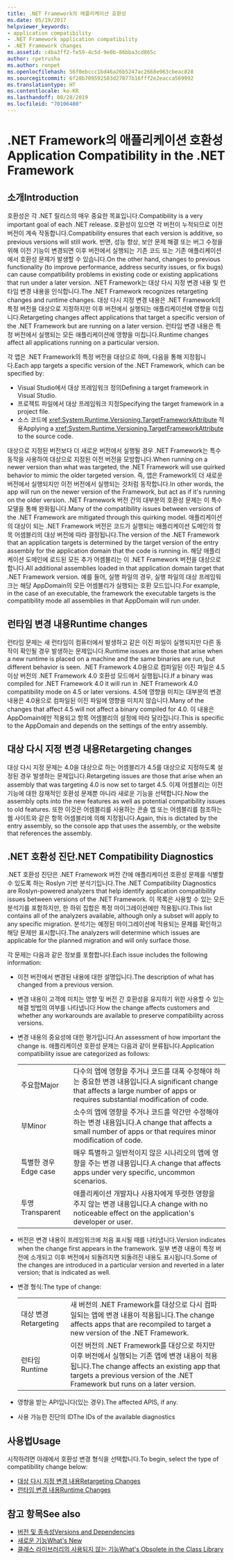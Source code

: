 ```yaml
---
title: .NET Framework의 애플리케이션 호환성
ms.date: 05/19/2017
helpviewer_keywords:
- application compatibility
- .NET Framework application compatibility
- .NET Framework changes
ms.assetid: c4ba3ff2-fe59-4c5d-9e0b-86bba3cd865c
author: rpetrusha
ms.author: ronpet
ms.openlocfilehash: 56f0ebccc1bd46a26b5247ac2668e963cbeac828
ms.sourcegitcommit: 6f28b709592503d27077b16fff2e2eacca569992
ms.translationtype: HT
ms.contentlocale: ko-KR
ms.lasthandoff: 08/28/2019
ms.locfileid: "70106480"
---
```

# <a name="application-compatibility-in-the-net-framework"></a><span data-ttu-id="a018f-102">.NET Framework의 애플리케이션 호환성</span><span class="sxs-lookup"><span data-stu-id="a018f-102">Application Compatibility in the .NET Framework</span></span>

## <a name="introduction"></a><span data-ttu-id="a018f-103">소개</span><span class="sxs-lookup"><span data-stu-id="a018f-103">Introduction</span></span>
<span data-ttu-id="a018f-104">호환성은 각 .NET 릴리스의 매우 중요한 목표입니다.</span><span class="sxs-lookup"><span data-stu-id="a018f-104">Compatibility is a very important goal of each .NET release.</span></span> <span data-ttu-id="a018f-105">호환성이 있으면 각 버전이 누적되므로 이전 버전이 계속 작동합니다.</span><span class="sxs-lookup"><span data-stu-id="a018f-105">Compatibility ensures that each version is additive, so previous versions will still work.</span></span> <span data-ttu-id="a018f-106">반면, 성능 향상, 보안 문제 해결 또는 버그 수정을 위해 이전 기능이 변경되면 이후 버전에서 실행되는 기존 코드 또는 기존 애플리케이션에서 호환성 문제가 발생할 수 있습니다.</span><span class="sxs-lookup"><span data-stu-id="a018f-106">On the other hand, changes to previous functionality (to improve performance, address security issues, or fix bugs) can cause compatibility problems in existing code or existing applications that run under a later version.</span></span> <span data-ttu-id="a018f-107">.NET Framework는 대상 다시 지정 변경 내용 및 런타임 변경 내용을 인식합니다.</span><span class="sxs-lookup"><span data-stu-id="a018f-107">The .NET Framework recognizes retargeting changes and runtime changes.</span></span> <span data-ttu-id="a018f-108">대상 다시 지정 변경 내용은 .NET Framework의 특정 버전을 대상으로 지정하지만 이후 버전에서 실행되는 애플리케이션에 영향을 미칩니다.</span><span class="sxs-lookup"><span data-stu-id="a018f-108">Retargeting changes affect applications that target a specific version of the .NET Framework but are running on a later version.</span></span> <span data-ttu-id="a018f-109">런타임 변경 내용은 특정 버전에서 실행되는 모든 애플리케이션에 영향을 미칩니다.</span><span class="sxs-lookup"><span data-stu-id="a018f-109">Runtime changes affect all applications running on a particular version.</span></span>

<span data-ttu-id="a018f-110">각 앱은 .NET Framework의 특정 버전을 대상으로 하며, 다음을 통해 지정됩니다.</span><span class="sxs-lookup"><span data-stu-id="a018f-110">Each app targets a specific version of the .NET Framework, which can be specified by:</span></span>

- <span data-ttu-id="a018f-111">Visual Studio에서 대상 프레임워크 정의</span><span class="sxs-lookup"><span data-stu-id="a018f-111">Defining a target framework in Visual Studio.</span></span>
- <span data-ttu-id="a018f-112">프로젝트 파일에서 대상 프레임워크 지정</span><span class="sxs-lookup"><span data-stu-id="a018f-112">Specifying the target framework in a project file.</span></span>
- <span data-ttu-id="a018f-113">소스 코드에 <xref:System.Runtime.Versioning.TargetFrameworkAttribute> 적용</span><span class="sxs-lookup"><span data-stu-id="a018f-113">Applying a <xref:System.Runtime.Versioning.TargetFrameworkAttribute> to the source code.</span></span>

<span data-ttu-id="a018f-114">대상으로 지정된 버전보다 더 새로운 버전에서 실행될 경우 .NET Framework는 특수 동작을 사용하여 대상으로 지정된 이전 버전을 모방합니다.</span><span class="sxs-lookup"><span data-stu-id="a018f-114">When running on a newer version than what was targeted, the .NET Framework will use quirked behavior to mimic the older targeted version.</span></span> <span data-ttu-id="a018f-115">즉, 앱은 Framework의 더 새로운 버전에서 실행되지만 이전 버전에서 실행되는 것처럼 동작합니다.</span><span class="sxs-lookup"><span data-stu-id="a018f-115">In other words, the app will run on the newer version of the Framework, but act as if it's running on the older version.</span></span> <span data-ttu-id="a018f-116">.NET Framework 버전 간의 대부분의 호환성 문제는 이 특수 모델을 통해 완화됩니다.</span><span class="sxs-lookup"><span data-stu-id="a018f-116">Many of the compatibility issues between versions of the .NET Framework are mitigated through this quirking model.</span></span> <span data-ttu-id="a018f-117">애플리케이션의 대상이 되는 .NET Framework 버전은 코드가 실행되는 애플리케이션 도메인의 항목 어셈블리의 대상 버전에 따라 결정됩니다.</span><span class="sxs-lookup"><span data-stu-id="a018f-117">The version of the .NET Framework that an application targets is determined by the target version of the entry assembly for the application domain that the code is running in.</span></span> <span data-ttu-id="a018f-118">해당 애플리케이션 도메인에 로드된 모든 추가 어셈블리는 이 .NET Framework 버전을 대상으로 합니다.</span><span class="sxs-lookup"><span data-stu-id="a018f-118">All additional assemblies loaded in that application domain target that .NET Framework version.</span></span> <span data-ttu-id="a018f-119">예를 들어, 실행 파일의 경우, 실행 파일의 대상 프레임워크는 해당 AppDomain의 모든 어셈블리가 실행되는 호환 모드입니다.</span><span class="sxs-lookup"><span data-stu-id="a018f-119">For example, in the case of an executable, the framework the executable targets is the compatibility mode all assemblies in that AppDomain will run under.</span></span>

## <a name="runtime-changes"></a><span data-ttu-id="a018f-120">런타임 변경 내용</span><span class="sxs-lookup"><span data-stu-id="a018f-120">Runtime changes</span></span>

<span data-ttu-id="a018f-121">런타임 문제는 새 런타임이 컴퓨터에서 발생하고 같은 이진 파일이 실행되지만 다른 동작이 확인될 경우 발생하는 문제입니다.</span><span class="sxs-lookup"><span data-stu-id="a018f-121">Runtime issues are those that arise when a new runtime is placed on a machine and the same binaries are run, but different behavior is seen.</span></span> <span data-ttu-id="a018f-122">.NET Framework 4.0용으로 컴파일된 이진 파일은 4.5 이상 버전의 .NET Framework 4.0 호환성 모드에서 실행됩니다.</span><span class="sxs-lookup"><span data-stu-id="a018f-122">If a binary was compiled for .NET Framework 4.0 it will run in .NET Framework 4.0 compatibility mode on 4.5 or later versions.</span></span> <span data-ttu-id="a018f-123">4\.5에 영향을 미치는 대부분의 변경 내용은 4.0용으로 컴파일된 이진 파일에 영향을 미치지 않습니다.</span><span class="sxs-lookup"><span data-stu-id="a018f-123">Many of the changes that affect 4.5 will not affect a binary compiled for 4.0.</span></span> <span data-ttu-id="a018f-124">이 내용은 AppDomain에만 적용되고 항목 어셈블리의 설정에 따라 달라집니다.</span><span class="sxs-lookup"><span data-stu-id="a018f-124">This is specific to the AppDomain and depends on the settings of the entry assembly.</span></span>

## <a name="retargeting-changes"></a><span data-ttu-id="a018f-125">대상 다시 지정 변경 내용</span><span class="sxs-lookup"><span data-stu-id="a018f-125">Retargeting changes</span></span>

<span data-ttu-id="a018f-126">대상 다시 지정 문제는 4.0을 대상으로 하는 어셈블리가 4.5를 대상으로 지정하도록 설정된 경우 발생하는 문제입니다.</span><span class="sxs-lookup"><span data-stu-id="a018f-126">Retargeting issues are those that arise when an assembly that was targeting 4.0 is now set to target 4.5.</span></span> <span data-ttu-id="a018f-127">이제 어셈블리는 이전 기능에 대한 잠재적인 호환성 문제뿐 아니라 새로운 기능을 선택합니다.</span><span class="sxs-lookup"><span data-stu-id="a018f-127">Now the assembly opts into the new features as well as potential compatibility issues to old features.</span></span> <span data-ttu-id="a018f-128">또한 이것은 어셈블리를 사용하는 콘솔 앱 또는 어셈블리를 참조하는 웹 사이트와 같은 항목 어셈블리에 의해 지정됩니다.</span><span class="sxs-lookup"><span data-stu-id="a018f-128">Again, this is dictated by the entry assembly, so the console app that uses the assembly, or the website that references the assembly.</span></span>

## <a name="net-compatibility-diagnostics"></a><span data-ttu-id="a018f-129">.NET 호환성 진단</span><span class="sxs-lookup"><span data-stu-id="a018f-129">.NET Compatibility Diagnostics</span></span>

<span data-ttu-id="a018f-130">.NET 호환성 진단은 .NET Framework 버전 간에 애플리케이션 호환성 문제를 식별할 수 있도록 하는 Roslyn 기반 분석기입니다.</span><span class="sxs-lookup"><span data-stu-id="a018f-130">The .NET Compatibility Diagnostics are Roslyn-powered analyzers that help identify application compatibility issues between versions of the .NET Framework.</span></span> <span data-ttu-id="a018f-131">이 목록은 사용할 수 있는 모든 분석기를 포함하지만, 한 하위 집합은 특정 마이그레이션에만 적용됩니다.</span><span class="sxs-lookup"><span data-stu-id="a018f-131">This list contains all of the analyzers available, although only a subset will apply to any specific migration.</span></span> <span data-ttu-id="a018f-132">분석기는 예정된 마이그레이션에 적용되는 문제를 확인하고 해당 문제만 표시합니다.</span><span class="sxs-lookup"><span data-stu-id="a018f-132">The analyzers will determine which issues are applicable for the planned migration and will only surface those.</span></span>

<span data-ttu-id="a018f-133">각 문제는 다음과 같은 정보를 포함합니다.</span><span class="sxs-lookup"><span data-stu-id="a018f-133">Each issue includes the following information:</span></span>

- <span data-ttu-id="a018f-134">이전 버전에서 변경된 내용에 대한 설명입니다.</span><span class="sxs-lookup"><span data-stu-id="a018f-134">The description of what has changed from a previous version.</span></span>

- <span data-ttu-id="a018f-135">변경 내용이 고객에 미치는 영향 및 버전 간 호환성을 유지하기 위한 사용할 수 있는 해결 방법의 여부를 나타냅니다.</span><span class="sxs-lookup"><span data-stu-id="a018f-135">How the change affects customers and whether any workarounds are available to preserve compatibility across versions.</span></span>

- <span data-ttu-id="a018f-136">변경 내용의 중요성에 대한 평가입니다.</span><span class="sxs-lookup"><span data-stu-id="a018f-136">An assessment of how important the change is.</span></span> <span data-ttu-id="a018f-137">애플리케이션 호환성 문제는 다음과 같이 분류됩니다.</span><span class="sxs-lookup"><span data-stu-id="a018f-137">Application compatibility issue are categorized as follows:</span></span>

    |   |   |
    |---|---|
    |<span data-ttu-id="a018f-138">주요함</span><span class="sxs-lookup"><span data-stu-id="a018f-138">Major</span></span>|<span data-ttu-id="a018f-139">다수의 앱에 영향을 주거나 코드를 대폭 수정해야 하는 중요한 변경 내용입니다.</span><span class="sxs-lookup"><span data-stu-id="a018f-139">A significant change that affects a large number of apps or requires substantial modification of code.</span></span>|
    |<span data-ttu-id="a018f-140">부</span><span class="sxs-lookup"><span data-stu-id="a018f-140">Minor</span></span>|<span data-ttu-id="a018f-141">소수의 앱에 영향을 주거나 코드를 약간만 수정해야 하는 변경 내용입니다.</span><span class="sxs-lookup"><span data-stu-id="a018f-141">A change that affects a small number of apps or that requires minor modification of code.</span></span>|
    |<span data-ttu-id="a018f-142">특별한 경우</span><span class="sxs-lookup"><span data-stu-id="a018f-142">Edge case</span></span>|<span data-ttu-id="a018f-143">매우 특별하고 일반적이지 않은 시나리오의 앱에 영향을 주는 변경 내용입니다.</span><span class="sxs-lookup"><span data-stu-id="a018f-143">A change that affects apps under very specific, uncommon scenarios.</span></span>|
    |<span data-ttu-id="a018f-144">투명</span><span class="sxs-lookup"><span data-stu-id="a018f-144">Transparent</span></span>|<span data-ttu-id="a018f-145">애플리케이션 개발자나 사용자에게 뚜렷한 영향을 주지 않는 변경 내용입니다.</span><span class="sxs-lookup"><span data-stu-id="a018f-145">A change with no noticeable effect on the application's developer or user.</span></span>|

- <span data-ttu-id="a018f-146">버전은 변경 내용이 프레임워크에 처음 표시될 때를 나타냅니다.</span><span class="sxs-lookup"><span data-stu-id="a018f-146">Version indicates when the change first appears in the framework.</span></span> <span data-ttu-id="a018f-147">일부 변경 내용이 특정 버전에 소개되고 이후 버전에서 되돌려지면 되돌려진 내용도 표시됩니다.</span><span class="sxs-lookup"><span data-stu-id="a018f-147">Some of the changes are introduced in a particular version and reverted in a later version; that is indicated as well.</span></span>

- <span data-ttu-id="a018f-148">변경 형식:</span><span class="sxs-lookup"><span data-stu-id="a018f-148">The type of change:</span></span>

    |   |   |
    |---|---|
    |<span data-ttu-id="a018f-149">대상 변경</span><span class="sxs-lookup"><span data-stu-id="a018f-149">Retargeting</span></span>|<span data-ttu-id="a018f-150">새 버전의 .NET Framework를 대상으로 다시 컴파일되는 앱에 변경 내용이 적용됩니다.</span><span class="sxs-lookup"><span data-stu-id="a018f-150">The change affects apps that are recompiled to target a new version of the .NET Framework.</span></span>|
    |<span data-ttu-id="a018f-151">런타임</span><span class="sxs-lookup"><span data-stu-id="a018f-151">Runtime</span></span>|<span data-ttu-id="a018f-152">이전 버전의 .NET Framework를 대상으로 하지만 이후 버전에서 실행되는 기존 앱에 변경 내용이 적용됩니다.</span><span class="sxs-lookup"><span data-stu-id="a018f-152">The change affects an existing app that targets a previous version of the .NET Framework but runs on a later version.</span></span>|

- <span data-ttu-id="a018f-153">영향을 받는 API입니다(있는 경우).</span><span class="sxs-lookup"><span data-stu-id="a018f-153">The affected APIS, if any.</span></span>

- <span data-ttu-id="a018f-154">사용 가능한 진단의 ID</span><span class="sxs-lookup"><span data-stu-id="a018f-154">The IDs of the available diagnostics</span></span>

## <a name="usage"></a><span data-ttu-id="a018f-155">사용법</span><span class="sxs-lookup"><span data-stu-id="a018f-155">Usage</span></span>
<span data-ttu-id="a018f-156">시작하려면 아래에서 호환성 변경 형식을 선택합니다.</span><span class="sxs-lookup"><span data-stu-id="a018f-156">To begin, select the type of compatibility change below:</span></span>

- [<span data-ttu-id="a018f-157">대상 다시 지정 변경 내용</span><span class="sxs-lookup"><span data-stu-id="a018f-157">Retargeting Changes</span></span>](./retargeting/index.md)
- [<span data-ttu-id="a018f-158">런타임 변경 내용</span><span class="sxs-lookup"><span data-stu-id="a018f-158">Runtime Changes</span></span>](./runtime/index.md)

## <a name="see-also"></a><span data-ttu-id="a018f-159">참고 항목</span><span class="sxs-lookup"><span data-stu-id="a018f-159">See also</span></span>

- [<span data-ttu-id="a018f-160">버전 및 종속성</span><span class="sxs-lookup"><span data-stu-id="a018f-160">Versions and Dependencies</span></span>](../../../docs/framework/migration-guide/versions-and-dependencies.md)
- [<span data-ttu-id="a018f-161">새로운 기능</span><span class="sxs-lookup"><span data-stu-id="a018f-161">What's New</span></span>](../../../docs/framework/whats-new/index.md)
- [<span data-ttu-id="a018f-162">클래스 라이브러리의 사용되지 않는 기능</span><span class="sxs-lookup"><span data-stu-id="a018f-162">What's Obsolete in the Class Library</span></span>](../../../docs/framework/whats-new/whats-obsolete.md)

